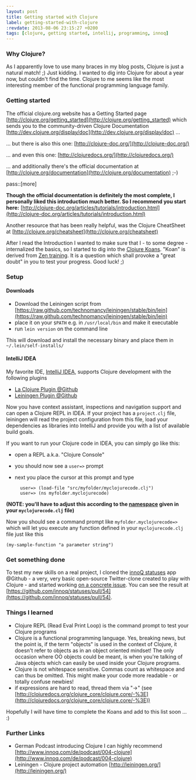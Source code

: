 ```yaml
---
layout: post
title: Getting started with Clojure
label: getting-started-with-clojure
:revdate: 2013-08-06 23:15:27 +0200
tags: [clojure, getting started, intellij, programming, innoq]
---
```


### Why Clojure?

As I apparently love to use many braces in my blog posts, Clojure is just a natural match! ;)
Just kidding. I wanted to dig into Clojure for about a year now, but couldn't find the time. Clojure to me seems like the most interesting member of the functional programming language family.


### Getting started
The official clojure.org website has a Getting Started page [http://clojure.org/getting_started](http://clojure.org/getting_started) which sends you to the community-driven Clojure Documentation [http://dev.clojure.org/display/doc](http://dev.clojure.org/display/doc) ...

... but there is also this one: [http://clojure-doc.org/](http://clojure-doc.org/)

... and even this one: [http://clojuredocs.org/](http://clojuredocs.org/)

... and additionally there's the official documentation at [http://clojure.org/documentation](http://clojure.org/documentation) ;-)


pass::[more]


**Though the official documentation is definitely the most complete, I personally liked this introduction much better. So I recommend you start here:**  [http://clojure-doc.org/articles/tutorials/introduction.html](http://clojure-doc.org/articles/tutorials/introduction.html)

Another resource that has been really helpful, was the Clojure CheatSheet at [http://clojure.org/cheatsheet](http://clojure.org/cheatsheet)

After I read the Introduction I wanted to make sure that I - to some degree - internalized the basics, so I started to dig into the [Clojure Koans](http://clojurekoans.com/). "Koan" is derived from [Zen training](https://en.wikipedia.org/wiki/Koans). It is a question which shall provoke a "great doubt" in you to test your progress. Good luck! ;)

### Setup

#### Downloads

* Download the Leiningen script from  [https://raw.github.com/technomancy/leiningen/stable/bin/lein](https://raw.github.com/technomancy/leiningen/stable/bin/lein)
* place it on your `$PATH` e.g. in `/usr/local/bin` and make it executable
* run `lein version` on the command line

This will download and install the necessary binary and place them in `~/.lein/self-installs/`


#### IntelliJ IDEA

My favorite IDE, [IntelliJ IDEA](http://confluence.jetbrains.net/display/IDEADEV/EAP), supports Clojure development with the following plugins

* [La Clojure Plugin @Github](https://github.com/JetBrains/la-clojure#la-clojure)
* [Leiningen Plugin @Github](https://github.com/derkork/intellij-leiningen-plugin#the-intellij-leiningen-plugin)

Now you have context assistant, inspections and navigation support and can open a Clojure REPL in IDEA. If your project has a `project.clj` file, leiningen will read the project configuration from this file, load your dependencies as libraries into IntelliJ and provide you with a list of available build goals.

If you want to run your Clojure code in IDEA, you can simply go like this:

* open a REPL a.k.a. "Clojure Console"
* you should now see a `user=>` prompt
* next you place the cursor at this prompt and type


		user=> (load-file "src/myfolder/myclojurecode.clj")
		user=> (ns myfolder.myclojurecode)
	

**(NOTE: you'll have to adjust this according to the [namespace](http://clojure-doc.org/articles/tutorials/introduction.html#namespaces) given in your `myclojurecode.clj` file)**

Now you should see a command prompt like `myfolder.myclojurecode=>` which will let you execute any function defined in your `myclojurecode.clj` file just like this


	(my-sample-function "a parameter string") 


### Get something done

To test my new skills on a real project, I cloned the [innoQ statuses](https://github.com/innoq/statuses) app @Github - a very, very basic open-source Twitter-clone created to play with Clojure - and started working [on a concrete issue](https://github.com/innoq/statuses/issues/10). You can see the result at [https://github.com/innoq/statuses/pull/54](https://github.com/innoq/statuses/pull/54).


### Things I learned

* Clojure REPL (Read Eval Print Loop) is the command prompt to test your Clojure programs
* Clojure is a functional programming language. Yes, breaking news, but the point is, if the term "objects" is used in the context of Clojure, it doesn't refer to objects as in an object oriented mindset! The only occasion where OO objects could be meant, is when you're talking of Java objects which can easily be used inside your Clojure programs.
* Clojure is not whitespace sensitive. Commas count as whitespace and can thus be omitted. This might make your code more readable - or totally confuse newbies!
* if expressions are hard to read, thread them via "->" (see [http://clojuredocs.org/clojure_core/clojure.core/-%3E](http://clojuredocs.org/clojure_core/clojure.core/-%3E))


Hopefully I will have time to complete the Koans and add to this list soon ... :)


### Further Links

* German Podcast introducing Clojure I can highly recommend [http://www.innoq.com/de/podcast/004-clojure](http://www.innoq.com/de/podcast/004-clojure)
* Leiningen - Clojure project automation [http://leiningen.org/](http://leiningen.org/)

